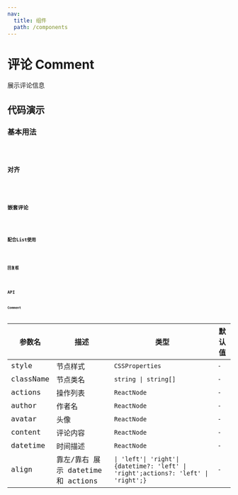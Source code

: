 ```yaml
---
nav:
  title: 组件
  path: /components
---
```


# 评论 Comment

展示评论信息

## 代码演示

### 基本用法

<code src="./__demo__/basic.demo.tsx" />

### 对齐

<code src="./__demo__/align.demo.tsx" />

### 嵌套评论

<code src="./__demo__/inline.demo.tsx" />

### 配合List使用

<code src="./__demo__/list.demo.tsx" />

### 回复框

<code src="./__demo__/editor.demo.tsx" />

## API

### Comment

|参数名|描述|类型|默认值|
|---|---|---|---|
|style|节点样式|`CSSProperties`|`-`|
|className|节点类名|`string \| string[]`|`-`|
|actions|操作列表|`ReactNode`|`-`|
|author|作者名|`ReactNode`|`-`|
|avatar|头像|`ReactNode`|`-`|
|content|评论内容|`ReactNode`|`-`|
|datetime|时间描述|`ReactNode`|`-`|
|align|靠左/靠右 展示 datetime 和 actions|`\| 'left'\| 'right'\| {datetime?: 'left' \| 'right';actions?: 'left' \| 'right';}`|`-`|
